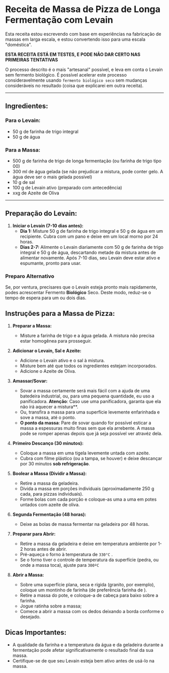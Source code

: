 # Receita de Massa de Pizza de Longa Fermentação com Levain

Esta receita estou escrevendo com base em experiências na fabricação de massas em
larga escala, e estou convertendo isso para uma escala "doméstica".

**ESTA RECEITA ESTÁ EM TESTES, E PODE NÃO DAR CERTO NAS PRIMEIRAS TENTATIVAS**

O processo descrito é o mais "artesanal" possível, e leva em conta o Levain sem fermento biológico. É possível acelerar este processo consideravelmente usando `fermento biológico seco` sem mudanças consideráveis no resultado (coisa que explicarei em outra receita). 

-----------------------------------------------------------------------------------------

## Ingredientes:

### Para o Levain:
- 50 g de farinha de trigo integral
- 50 g de água

### Para a Massa:
- 500 g de farinha de trigo de longa fermentação (ou farinha de trigo tipo 00)
- 300 ml de água gelada (se não prejudicar a mistura, pode conter gelo. A água deve ser o mais gelada possível)
- 10 g de sal
- 100 g de Levain ativo (preparado com antecedência)
- xxg de Azeite de Oliva

-----------------------------------------------------------------------------------------

## Preparação do Levain:

1. **Iniciar o Levain (7-10 dias antes):**
   - **Dia 1:** Misture 50 g de farinha de trigo integral e 50 g de água em um recipiente. Cubra com um pano e deixe em um local morno por 24 horas.
   - **Dias 2-7:** Alimente o Levain diariamente com 50 g de farinha de trigo integral e 50 g de água, descartando metade da mistura antes de alimentar novamente. Após 7-10 dias, seu Levain deve estar ativo e espumante, pronto para usar.
  
### Preparo Alternativo
Se, por ventura, precisares que o Levain esteja pronto mais rapidamente, podes acrescentar Fermento **Biológico** Seco.
Deste modo, reduz-se o tempo de espera para um ou dois dias.


## Instruções para a Massa de Pizza:

1. **Preparar a Massa:**
   - Misture a farinha de trigo e a água gelada. A mistura não precisa estar homogênea para prosseguir.

2. **Adicionar o Levain, Sal e Azeite:**
   - Adicione o Levain ativo e o sal à mistura.
   - Misture bem até que todos os ingredientes estejam incorporados.
   - Adicione o Azeite de Oliva.

3. **Amassar/Sovar:**
   - Sovar a massa certamente será mais fácil com a ajuda de uma batedeira industrial, ou, para uma pequena quantidade, eu uso a panificadora. **Atenção**: Caso use uma panificadora, garanta que ela não irá aquecer a mistura**.
   - Ou, transfira a massa para uma superfície levemente enfarinhada e sove a massa, até o ponto.
   - **O ponto da massa**: Pare de sovar quando for possível esticar a massa a espessuras muito finas sem que ela arrebente. A massa pode se romper apenas depois que já seja possível ver atravéz dela.

4. **Primeiro Descanço (30 minutos):**
   - Coloque a massa em uma tigela levemente untada com azeite.
   - Cubra com filme plástico (ou a tampa, se houver) e deixe descançar por 30 minutos **sob refrigeração**.

5. **Boolear a Massa (Dividir a Massa):**
   - Retire a massa da geladeira.
   - Divida a massa em porções individuais (aproximadamente 250 g cada, para pizzas individuais).
   - Forme bolas com cada porção e coloque-as uma a uma em potes untados com azeite de oliva.

6. **Segunda Fermentação (48 horas):**
   - Deixe as bolas de massa fermentar na geladeira por 48 horas.

7. **Preparar para Abrir:**
   - Retire a massa da geladeira e deixe em temperatura ambiente por 1-2 horas antes de abrir.
   - Pré-aqueça o forno à temperatura de `330°C` .
   - Se o forno tiver o controle de temperatura da superfície (pedra, ou onde a massa toca), ajuste para `300ºC`

8. **Abrir a Massa:**
   - Sobre uma superfície plana, seca e rígida (granito, por exemplo), coloque um montinho de farinha (de preferência farinha de ).
   - Retire a massa do pote, e coloque-a de cabeça para baixo sobre a farinha.
   - Jogue ratinha sobre a massa;
   - Comece a abrir a massa com os dedos deixando a borda conforme o desejado.
     

## Dicas Importantes:
- A qualidade da farinha e a temperatura da água e da geladeira durante a fermentação pode afetar significativamente o resultado final da sua massa.
- Certifique-se de que seu Levain esteja bem ativo antes de usá-lo na massa.
